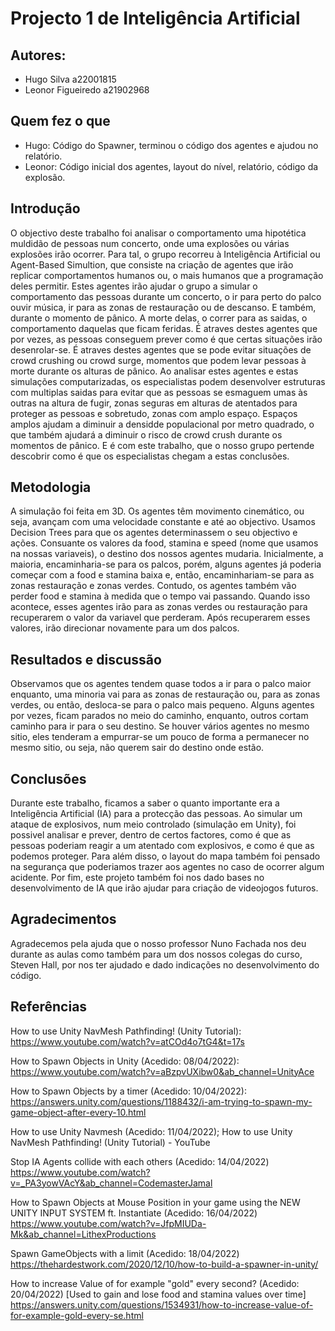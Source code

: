 # Projecto 1 de Inteligência Artificial

## Autores:
- Hugo Silva a22001815
- Leonor Figueiredo a21902968

## Quem fez o que
- Hugo: Código do Spawner, terminou o código dos agentes e ajudou no relatório.
- Leonor: Código inicial dos agentes, layout do nível, relatório, código da explosão.

## Introdução
O objectivo deste trabalho foi analisar o comportamento uma hipotética muldidão de pessoas num concerto, onde uma explosões ou várias explosões irão ocorrer. 
Para tal, o grupo recorreu à Inteligência Artificial ou Agent-Based Simultion, que consiste na criação de agentes que irão replicar comportamentos humanos ou, o mais humanos que a programação deles permitir. Estes agentes irão ajudar o grupo a simular o comportamento das pessoas durante um concerto, o ir para perto do palco ouvir música, ir para as zonas de restauração ou de descanso. E também, durante o momento de pânico. A morte delas, o correr para as saidas, o comportamento daquelas que ficam feridas. É atraves destes agentes que por vezes, as pessoas conseguem prever como é que certas situações irão desenrolar-se. É atraves destes agentes que se pode evitar situações de crowd crushing ou crowd surge, momentos que podem levar pessoas à morte durante os alturas de pânico. Ao analisar estes agentes e estas simulações computarizadas, os especialistas podem desenvolver estruturas com multiplas saidas para evitar que as pessoas se esmaguem umas às outras na altura de fugir, zonas seguras em alturas de atentados para proteger as pessoas e sobretudo, zonas com amplo espaço. Espaços amplos ajudam a diminuir a densidde populacional por metro quadrado, o que também ajudará a diminuir o risco de crowd crush durante os momentos de pânico. 
E é com este trabalho, que o nosso grupo pertende descobrir como é que os especialistas chegam a estas conclusões.

## Metodologia
A simulação foi feita em 3D. Os agentes têm movimento cinemático, ou seja, avançam com uma velocidade constante e até ao objectivo. Usamos Decision Trees para que os agentes determinassem o seu objectivo e ações. Consuante os valores da food, stamina e speed (nome que usamos na nossas variaveis), o destino dos nossos agentes mudaria. Inicialmente, a maioria, encaminharia-se para os palcos, porém, alguns agentes já poderia começar com a food e stamina baixa e, então, encaminhariam-se para as zonas restauração e zonas verdes. Contudo, os agentes também vão perder food e stamina à medida que o tempo vai passando. Quando isso acontece, esses agentes irão para as zonas verdes ou restauração para recuperarem o valor da variavel que perderam. Após recuperarem esses valores, irão direcionar novamente para um dos palcos.

## Resultados e discussão
Observamos que os agentes tendem quase todos a ir para o palco maior enquanto, uma minoria vai para as zonas de restauração ou, para as zonas verdes, ou então, desloca-se para o palco mais pequeno. Alguns agentes por vezes, ficam parados no meio do caminho, enquanto, outros cortam caminho para ir para o seu destino. Se houver vários agentes no mesmo sitio, eles tenderam a empurrar-se um pouco de forma a permanecer no mesmo sitio, ou seja, não querem sair do destino onde estão.

## Conclusões
Durante este trabalho, ficamos a saber o quanto importante era a Inteligência Artificial (IA) para a protecção das pessoas. Ao simular um ataque de explosivos, num meio controlado (simulação em Unity), foi possivel analisar e prever, dentro de certos factores, como é que as pessoas poderiam reagir a um atentado com explosivos, e como é que as podemos proteger. Para além disso, o layout do mapa também foi pensado na segurança que poderiamos trazer aos agentes no caso de ocorrer algum acidente.
Por fim, este projeto também foi nos dado bases no desenvolvimento de IA que irão ajudar para criação de videojogos futuros.

## Agradecimentos
Agradecemos pela ajuda que o nosso professor Nuno Fachada nos deu durante as aulas como também para um dos nossos colegas do curso, Steven Hall, por nos ter ajudado e dado indicações no desenvolvimento do código.

## Referências
How to use Unity NavMesh Pathfinding! (Unity Tutorial):
https://www.youtube.com/watch?v=atCOd4o7tG4&t=17s

How to Spawn Objects in Unity (Acedido: 08/04/2022): https://www.youtube.com/watch?v=aBzpvUXibw0&ab_channel=UnityAce

How to Spawn Objects by a timer (Acedido: 10/04/2022):
https://answers.unity.com/questions/1188432/i-am-trying-to-spawn-my-game-object-after-every-10.html

How to use Unity Navmesh (Acedido: 11/04/2022);
How to use Unity NavMesh Pathfinding! (Unity Tutorial) - YouTube

Stop IA Agents collide with each others (Acedido: 14/04/2022)
https://www.youtube.com/watch?v=_PA3yowVAcY&ab_channel=CodemasterJamal

How to Spawn Objects at Mouse Position in your game using the NEW UNITY INPUT SYSTEM ft. Instantiate (Acedido: 16/04/2022)
https://www.youtube.com/watch?v=JfpMIUDa-Mk&ab_channel=LithexProductions

Spawn GameObjects with a limit (Acedido: 18/04/2022)
https://thehardestwork.com/2020/12/10/how-to-build-a-spawner-in-unity/
 
How to increase Value of for example "gold" every second?
(Acedido: 20/04/2022) 
[Used to gain and lose food and stamina values over time]
https://answers.unity.com/questions/1534931/how-to-increase-value-of-for-example-gold-every-se.html
